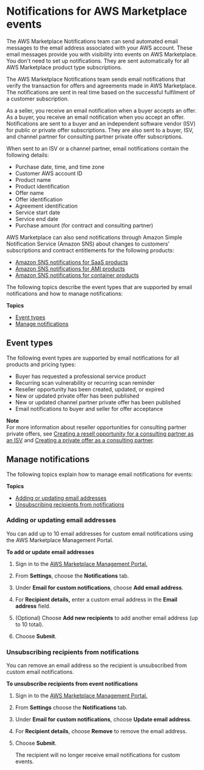 # Notifications for AWS Marketplace events<a name="notifications"></a>

The AWS Marketplace Notifications team can send automated email messages to the email address associated with your AWS account\. These email messages provide you with visibility into events on AWS Marketplace\. You don't need to set up notifications\. They are sent automatically for all AWS Marketplace product type subscriptions\.

The AWS Marketplace Notifications team sends email notifications that verify the transaction for offers and agreements made in AWS Marketplace\. The notifications are sent in real time based on the successful fulfilment of a customer subscription\.

As a seller, you receive an email notification when a buyer accepts an offer\. As a buyer, you receive an email notification when you accept an offer\. Notifications are sent to a buyer and an independent software vendor \(ISV\) for public or private offer subscriptions\. They are also sent to a buyer, ISV, and channel partner for consulting partner private offer subscriptions\.

When sent to an ISV or a channel partner, email notifications contain the following details:
+ Purchase date, time, and time zone
+ Customer AWS account ID
+ Product name
+ Product identification
+ Offer name
+ Offer identification
+ Agreement identification
+ Service start date
+ Service end date
+ Purchase amount \(for contract and consulting partner\)

AWS Marketplace can also send notifications through Amazon Simple Notification Service \(Amazon SNS\) about changes to customers' subscriptions and contract entitlements for the following products:
+ [Amazon SNS notifications for SaaS products](saas-notification.md)
+ [Amazon SNS notifications for AMI products](ami-notification.md)
+ [Amazon SNS notifications for container products](container-notification.md)

The following topics describe the event types that are supported by email notifications and how to manage notifications:

**Topics**
+ [Event types](#event-types)
+ [Manage notifications](#manage-notifications)

## Event types<a name="event-types"></a>

The following event types are supported by email notifications for all products and pricing types:
+ Buyer has requested a professional service product
+ Recurring scan vulnerability or recurring scan reminder
+ Reseller opportunity has been created, updated, or expired 
+ New or updated private offer has been published
+ New or updated channel partner private offer has been published
+ Email notifications to buyer and seller for offer acceptance

**Note**  
For more information about reseller opportunities for consulting partner private offers, see [Creating a resell opportunity for a consulting partner as an ISV](consulting-partner-isv-info.md) and [Creating a private offer as a consulting partner](consulting-partner-info.md)\.

## Manage notifications<a name="manage-notifications"></a>

The following topics explain how to manage email notifications for events:

**Topics**
+ [Adding or updating email addresses](#adding-email-address)
+ [Unsubscribing recipients from notifications](#unsubscribe)

### Adding or updating email addresses<a name="adding-email-address"></a>

You can add up to 10 email addresses for custom email notifications using the AWS Marketplace Management Portal\.

**To add or update email addresses**

1. Sign in to the [AWS Marketplace Management Portal\.](https://aws.amazon.com/marketplace/management/)

1. From **Settings**, choose the **Notifications** tab\.

1. Under **Email for custom notifications**, choose **Add email address**\.

1. For **Recipient details,** enter a custom email address in the **Email address** field\.

1. \(Optional\) Choose **Add new recipients** to add another email address \(up to 10 total\)\.

1. Choose **Submit**\.

### Unsubscribing recipients from notifications<a name="unsubscribe"></a>

You can remove an email address so the recipient is unsubscribed from custom email notifications\.

**To unsubscribe recipients from event notifications**

1. Sign in to the [AWS Marketplace Management Portal\.](https://aws.amazon.com/marketplace/management/) 

1. From **Settings** choose the **Notifications** tab\.

1. Under **Email for custom notifications**, choose **Update email address**\.

1. For **Recipient details**, choose **Remove** to remove the email address\.

1. Choose **Submit**\.

   The recipient will no longer receive email notifications for custom events\.